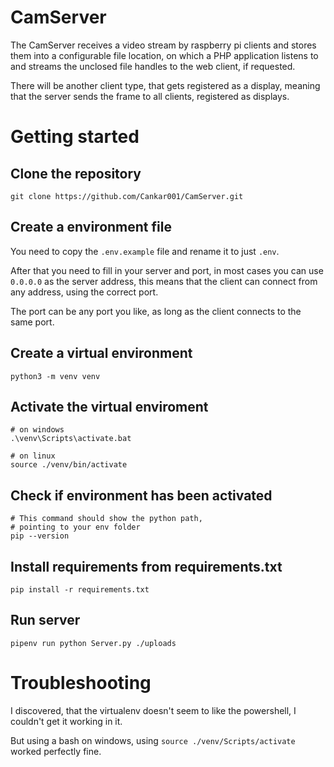 # CamServer

The CamServer receives a video stream by raspberry pi clients and stores them into a configurable file location, on which a PHP application listens to and streams the unclosed file handles to the web client, if requested.

There will be another client type, that gets registered as a display, meaning that the server sends the frame to all clients, registered as displays.

# Getting started

## Clone the repository
```shell
git clone https://github.com/Cankar001/CamServer.git
```

## Create a environment file
You need to copy the `.env.example` file and rename it to just `.env`.

After that you need to fill in your server and port, 
in most cases you can use `0.0.0.0` as the server address, 
this means that the client can connect from any address, using the correct port. 

The port can be any port you like, as long as the client connects to the same port.

## Create a virtual environment
```shell
python3 -m venv venv
```

## Activate the virtual enviroment
```shell
# on windows
.\venv\Scripts\activate.bat

# on linux
source ./venv/bin/activate
```

## Check if environment has been activated
```shell
# This command should show the python path,
# pointing to your env folder
pip --version
```

## Install requirements from requirements.txt
```shell
pip install -r requirements.txt
```

## Run server
```shell
pipenv run python Server.py ./uploads
```

# Troubleshooting

I discovered, that the virtualenv doesn't seem to like the powershell, 
I couldn't get it working in it.

But using a bash on windows, using `source ./venv/Scripts/activate` worked perfectly fine.
